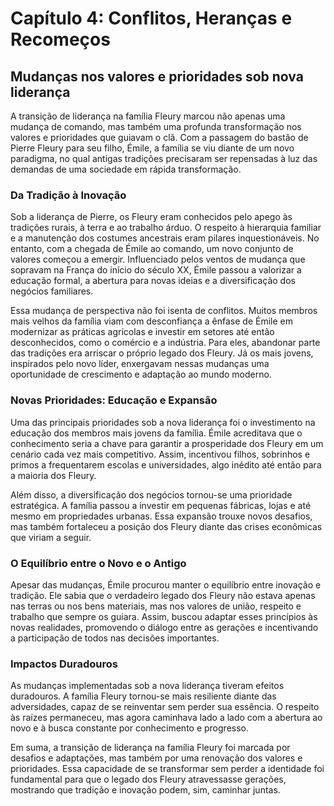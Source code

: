 
# Capítulo 4: Conflitos, Heranças e Recomeços

## Mudanças nos valores e prioridades sob nova liderança

A transição de liderança na família Fleury marcou não apenas uma mudança de comando, mas também uma profunda transformação nos valores e prioridades que guiavam o clã. Com a passagem do bastão de Pierre Fleury para seu filho, Émile, a família se viu diante de um novo paradigma, no qual antigas tradições precisaram ser repensadas à luz das demandas de uma sociedade em rápida transformação.

### Da Tradição à Inovação

Sob a liderança de Pierre, os Fleury eram conhecidos pelo apego às tradições rurais, à terra e ao trabalho árduo. O respeito à hierarquia familiar e a manutenção dos costumes ancestrais eram pilares inquestionáveis. No entanto, com a chegada de Émile ao comando, um novo conjunto de valores começou a emergir. Influenciado pelos ventos de mudança que sopravam na França do início do século XX, Émile passou a valorizar a educação formal, a abertura para novas ideias e a diversificação dos negócios familiares.

Essa mudança de perspectiva não foi isenta de conflitos. Muitos membros mais velhos da família viam com desconfiança a ênfase de Émile em modernizar as práticas agrícolas e investir em setores até então desconhecidos, como o comércio e a indústria. Para eles, abandonar parte das tradições era arriscar o próprio legado dos Fleury. Já os mais jovens, inspirados pelo novo líder, enxergavam nessas mudanças uma oportunidade de crescimento e adaptação ao mundo moderno.

### Novas Prioridades: Educação e Expansão

Uma das principais prioridades sob a nova liderança foi o investimento na educação dos membros mais jovens da família. Émile acreditava que o conhecimento seria a chave para garantir a prosperidade dos Fleury em um cenário cada vez mais competitivo. Assim, incentivou filhos, sobrinhos e primos a frequentarem escolas e universidades, algo inédito até então para a maioria dos Fleury.

Além disso, a diversificação dos negócios tornou-se uma prioridade estratégica. A família passou a investir em pequenas fábricas, lojas e até mesmo em propriedades urbanas. Essa expansão trouxe novos desafios, mas também fortaleceu a posição dos Fleury diante das crises econômicas que viriam a seguir.

### O Equilíbrio entre o Novo e o Antigo

Apesar das mudanças, Émile procurou manter o equilíbrio entre inovação e tradição. Ele sabia que o verdadeiro legado dos Fleury não estava apenas nas terras ou nos bens materiais, mas nos valores de união, respeito e trabalho que sempre os guiara. Assim, buscou adaptar esses princípios às novas realidades, promovendo o diálogo entre as gerações e incentivando a participação de todos nas decisões importantes.

### Impactos Duradouros

As mudanças implementadas sob a nova liderança tiveram efeitos duradouros. A família Fleury tornou-se mais resiliente diante das adversidades, capaz de se reinventar sem perder sua essência. O respeito às raízes permaneceu, mas agora caminhava lado a lado com a abertura ao novo e à busca constante por conhecimento e progresso.

Em suma, a transição de liderança na família Fleury foi marcada por desafios e adaptações, mas também por uma renovação dos valores e prioridades. Essa capacidade de se transformar sem perder a identidade foi fundamental para que o legado dos Fleury atravessasse gerações, mostrando que tradição e inovação podem, sim, caminhar juntas.
```

